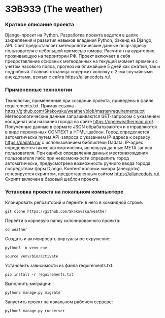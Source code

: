 # ЗЭВЭЗЭ (The weather)

### Краткое описание проекта

Django-проект на Python. Разработка проекта ведется в целях закрепления и развития навыков владения Python, бэкенд на Django, API. Сайт предоставляет метеорологические данные по ip-адресу пользователя с небольшой примесью юмора.
Расчитан на аудиторию, проживающую на территории РФ.
Проект включает в себя предоставление основных метеоданных на текущий момент времени с учетом часового пояса, прогноз на ближайшие 5 дней как сжатый, так и подробный. Главная страница содержит колонку с 2-мя случайными анекдотами, взятых с сайта https://allanecdots.ru/.

### Примененные технологии

Технологии, примененные при создании проекта, приведены в файле requirements.txt. Прямая ссылка - https://github.com/Skakovsku/weather/blob/master/requirements.txt
Метеорологические данные запрашиваются GET-запросом с указанием координат или названия города на сайте https://openweathermap.org/. Полученные данные в формате JSON обрабатываются и отправляются в виде переменных CONTEXT в HTML-шаблон.
Город определяется автоматически путем API-запроса с указанием IP-адреса к сервису https://dadata.ru/ с использованием библиотеки Dadata.
IP-адрес определяется также автоматически, используя данные META запрса пользователя.
При ошибке определения данных местонахождения пользователя либо при невозможности определить город автоматически, предусмотрена возможность ручного ввода города посредством форм Django.
Контент колонки юмора (анекдоты) генерируется скриптом, предоставленным сайтом https://allanecdots.ru/. Скрипт включен в базовый шаблон проекта.

### Установка проекта на локальном компьютере

Клонировать репозиторий и перейти в него в командной строке:

```
git clone https://github.com/Skakovsku/weather
```
Перейти в корневую папку склонированного проекта:
```
cd weather
```

Cоздать и активировать виртуальное окружение:

```
python3 -m venv env
```

```
source venv/bin/activate
```

Установить зависимости из файла requirements.txt:

```
pip install -r requirements.txt
```

Выполнить миграции:

```
python3 manage.py migrate
```

Запустить проект на локальном рабочем сервере:

```
python3 manage.py runserver
```
